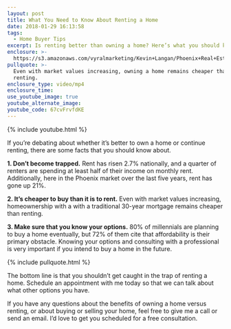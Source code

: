 ```yaml
---
layout: post
title: What You Need to Know About Renting a Home
date: 2018-01-29 16:13:58
tags:
  - Home Buyer Tips
excerpt: Is renting better than owning a home? Here’s what you should know.
enclosure: >-
  https://s3.amazonaws.com/vyralmarketing/Kevin+Langan/Phoenix+Real+Estate+Agent+Facts+About+Renting.mp4
pullquote: >-
  Even with market values increasing, owning a home remains cheaper than
  renting.
enclosure_type: video/mp4
enclosure_time:
use_youtube_image: true
youtube_alternate_image:
youtube_code: 67cvFrvfdKE
---
```



{% include youtube.html %}

If you’re debating about whether it’s better to own a home or continue renting, there are some facts that you should know about.

**1. Don’t become trapped.** Rent has risen 2.7% nationally, and a quarter of renters are spending at least half of their income on monthly rent. Additionally, here in the Phoenix market over the last five years, rent has gone up 21%.

**2. It’s cheaper to buy than it is to rent.** Even with market values increasing, homeownership with a with a traditional 30-year mortgage remains cheaper than renting.

**3. Make sure that you know your options.** 80% of millennials are planning to buy a home eventually, but 72% of them cite that affordability is their primary obstacle. Knowing your options and consulting with a professional is very important if you intend to buy a home in the future.

{% include pullquote.html %}

The bottom line is that you shouldn’t get caught in the trap of renting a home. Schedule an appointment with me today so that we can talk about what other options you have.

If you have any questions about the benefits of owning a home versus renting, or about buying or selling your home, feel free to give me a call or send an email. I’d love to get you scheduled for a free consultation.